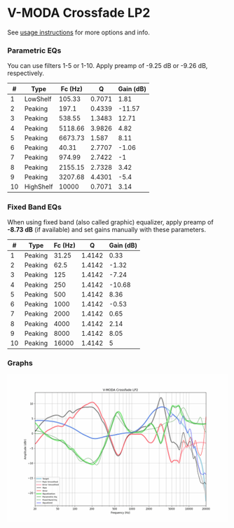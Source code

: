 # V-MODA Crossfade LP2
See [usage instructions](https://github.com/jaakkopasanen/AutoEq#usage) for more options and info.

### Parametric EQs
You can use filters 1-5 or 1-10. Apply preamp of -9.25 dB or -9.26 dB, respectively.

|   # | Type      |   Fc (Hz) |      Q |   Gain (dB) |
|-----|-----------|-----------|--------|-------------|
|   1 | LowShelf  |    105.33 | 0.7071 |        1.81 |
|   2 | Peaking   |    197.1  | 0.4339 |      -11.57 |
|   3 | Peaking   |    538.55 | 1.3483 |       12.71 |
|   4 | Peaking   |   5118.66 | 3.9826 |        4.82 |
|   5 | Peaking   |   6673.73 | 1.587  |        8.11 |
|   6 | Peaking   |     40.31 | 2.7707 |       -1.06 |
|   7 | Peaking   |    974.99 | 2.7422 |       -1    |
|   8 | Peaking   |   2155.15 | 2.7328 |        3.42 |
|   9 | Peaking   |   3207.68 | 4.4301 |       -5.4  |
|  10 | HighShelf |  10000    | 0.7071 |        3.14 |

### Fixed Band EQs
When using fixed band (also called graphic) equalizer, apply preamp of **-8.73 dB** (if available) and set gains manually with these parameters.

|   # | Type    |   Fc (Hz) |      Q |   Gain (dB) |
|-----|---------|-----------|--------|-------------|
|   1 | Peaking |     31.25 | 1.4142 |        0.33 |
|   2 | Peaking |     62.5  | 1.4142 |       -1.32 |
|   3 | Peaking |    125    | 1.4142 |       -7.24 |
|   4 | Peaking |    250    | 1.4142 |      -10.68 |
|   5 | Peaking |    500    | 1.4142 |        8.36 |
|   6 | Peaking |   1000    | 1.4142 |       -0.53 |
|   7 | Peaking |   2000    | 1.4142 |        0.65 |
|   8 | Peaking |   4000    | 1.4142 |        2.14 |
|   9 | Peaking |   8000    | 1.4142 |        8.05 |
|  10 | Peaking |  16000    | 1.4142 |        5    |

### Graphs
![](./V-MODA%20Crossfade%20LP2.png)
